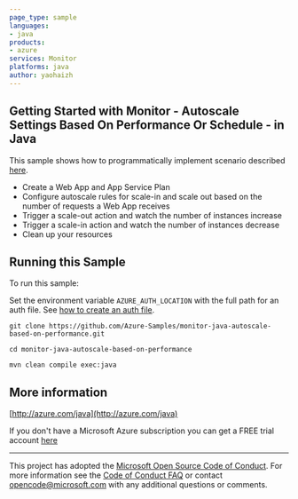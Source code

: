 ```yaml
---
page_type: sample
languages:
- java
products:
- azure
services: Monitor
platforms: java
author: yaohaizh
---
```


## Getting Started with Monitor - Autoscale Settings Based On Performance Or Schedule - in Java ##


  This sample shows how to programmatically implement scenario described <a href="https://docs.microsoft.com/en-us/azure/monitoring-and-diagnostics/monitor-tutorial-autoscale-performance-schedule">here</a>.
   - Create a Web App and App Service Plan
   - Configure autoscale rules for scale-in and scale out based on the number of requests a Web App receives
   - Trigger a scale-out action and watch the number of instances increase
   - Trigger a scale-in action and watch the number of instances decrease
   - Clean up your resources
 

## Running this Sample ##

To run this sample:

Set the environment variable `AZURE_AUTH_LOCATION` with the full path for an auth file. See [how to create an auth file](https://github.com/Azure/azure-libraries-for-java/blob/master/AUTH.md).

    git clone https://github.com/Azure-Samples/monitor-java-autoscale-based-on-performance.git

    cd monitor-java-autoscale-based-on-performance

    mvn clean compile exec:java

## More information ##

[http://azure.com/java](http://azure.com/java)

If you don't have a Microsoft Azure subscription you can get a FREE trial account [here](http://go.microsoft.com/fwlink/?LinkId=330212)

---

This project has adopted the [Microsoft Open Source Code of Conduct](https://opensource.microsoft.com/codeofconduct/). For more information see the [Code of Conduct FAQ](https://opensource.microsoft.com/codeofconduct/faq/) or contact [opencode@microsoft.com](mailto:opencode@microsoft.com) with any additional questions or comments.